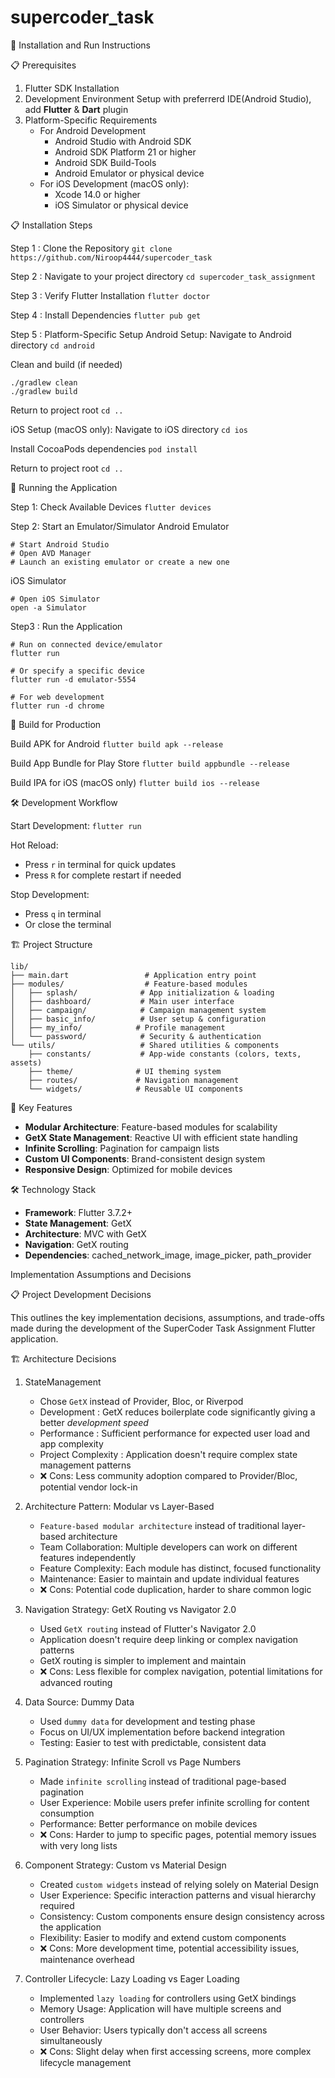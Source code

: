 # supercoder_task

🚀 Installation and Run Instructions

📋 Prerequisites

1. Flutter SDK Installation
2. Development Environment Setup with preferrerd IDE(Android Studio), add **Flutter** & **Dart** plugin
3. Platform-Specific Requirements
   * For Android Development 
      - Android Studio with Android SDK
      - Android SDK Platform 21 or higher
      - Android SDK Build-Tools
      - Android Emulator or physical device
   * For iOS Development (macOS only):
      - Xcode 14.0 or higher
      - iOS Simulator or physical device
    
📋 Installation Steps

Step 1 : Clone the Repository
`git clone https://github.com/Niroop4444/supercoder_task`

Step 2 : Navigate to your project directory
`cd supercoder_task_assignment`

Step 3 : Verify Flutter Installation
`flutter doctor`

Step 4 : Install Dependencies
`flutter pub get`

Step 5 : Platform-Specific Setup
Android Setup:
Navigate to Android directory
`cd android`

Clean and build (if needed)
```
./gradlew clean
./gradlew build
```

Return to project root
`cd ..`

iOS Setup (macOS only):
Navigate to iOS directory
`cd ios`

Install CocoaPods dependencies
`pod install`

Return to project root
`cd ..`

📱 Running the Application

Step 1: Check Available Devices
`flutter devices`

Step 2: Start an Emulator/Simulator
Android Emulator
```
# Start Android Studio
# Open AVD Manager
# Launch an existing emulator or create a new one
```

iOS Simulator
```
# Open iOS Simulator
open -a Simulator
```

Step3 : Run the Application
```
# Run on connected device/emulator
flutter run

# Or specify a specific device
flutter run -d emulator-5554

# For web development
flutter run -d chrome
```

📱 Build for Production

Build APK for Android
`flutter build apk --release`

Build App Bundle for Play Store
`flutter build appbundle --release`

Build IPA for iOS (macOS only)
`flutter build ios --release`

🛠️ Development Workflow

Start Development:
`flutter run`

Hot Reload:
  * Press `r` in terminal for quick updates
  * Press `R` for complete restart if needed

Stop Development:
  * Press `q` in terminal
  * Or close the terminal

🏗️ Project Structure

```
lib/
├── main.dart                 # Application entry point
├── modules/                  # Feature-based modules
│   ├── splash/              # App initialization & loading
│   ├── dashboard/           # Main user interface
│   ├── campaign/            # Campaign management system
│   ├── basic_info/          # User setup & configuration
│   ├── my_info/            # Profile management
│   └── password/            # Security & authentication
└── utils/                   # Shared utilities & components
    ├── constants/           # App-wide constants (colors, texts, assets)
    ├── theme/              # UI theming system
    ├── routes/             # Navigation management
    └── widgets/            # Reusable UI components
```

🚀 Key Features

- **Modular Architecture**: Feature-based modules for scalability
- **GetX State Management**: Reactive UI with efficient state handling
- **Infinite Scrolling**: Pagination for campaign lists
- **Custom UI Components**: Brand-consistent design system
- **Responsive Design**: Optimized for mobile devices

🛠️ Technology Stack

- **Framework**: Flutter 3.7.2+
- **State Management**: GetX
- **Architecture**: MVC with GetX
- **Navigation**: GetX routing
- **Dependencies**: cached_network_image, image_picker, path_provider

Implementation Assumptions and Decisions

📋 Project Development Decisions

This outlines the key implementation decisions, assumptions, and trade-offs made during the development of the SuperCoder Task Assignment Flutter application.

🏗️ Architecture Decisions

1. StateManagement
     - Chose `GetX` instead of Provider, Bloc, or Riverpod
     - Development : GetX reduces boilerplate code significantly giving a better *development speed*
     - Performance : Sufficient performance for expected user load and app complexity
     - Project Complexity : Application doesn't require complex state management patterns
     - ❌ Cons: Less community adoption compared to Provider/Bloc, potential vendor lock-in

2. Architecture Pattern: Modular vs Layer-Based
     -  `Feature-based modular architecture` instead of traditional layer-based architecture
     -  Team Collaboration: Multiple developers can work on different features independently
     -  Feature Complexity: Each module has distinct, focused functionality
     -  Maintenance: Easier to maintain and update individual features
     -  ❌ Cons: Potential code duplication, harder to share common logic

3. Navigation Strategy: GetX Routing vs Navigator 2.0
     - Used `GetX routing` instead of Flutter's Navigator 2.0
     - Application doesn't require deep linking or complex navigation patterns
     - GetX routing is simpler to implement and maintain
     - ❌ Cons: Less flexible for complex navigation, potential limitations for advanced routing

4. Data Source: Dummy Data
     - Used `dummy data` for development and testing phase
     - Focus on UI/UX implementation before backend integration
     - Testing: Easier to test with predictable, consistent data

5. Pagination Strategy: Infinite Scroll vs Page Numbers
     - Made `infinite scrolling` instead of traditional page-based pagination
     - User Experience: Mobile users prefer infinite scrolling for content consumption
     - Performance: Better performance on mobile devices
     - ❌ Cons: Harder to jump to specific pages, potential memory issues with very long lists

6. Component Strategy: Custom vs Material Design
     - Created `custom widgets` instead of relying solely on Material Design
     - User Experience: Specific interaction patterns and visual hierarchy required
     - Consistency: Custom components ensure design consistency across the application
     - Flexibility: Easier to modify and extend custom components
     - ❌ Cons: More development time, potential accessibility issues, maintenance overhead

7. Controller Lifecycle: Lazy Loading vs Eager Loading
     - Implemented `lazy loading` for controllers using GetX bindings
     - Memory Usage: Application will have multiple screens and controllers
     - User Behavior: Users typically don't access all screens simultaneously
     - ❌ Cons: Slight delay when first accessing screens, more complex lifecycle management
